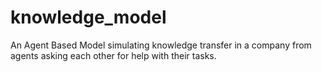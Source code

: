 # knowledge_model
An Agent Based Model simulating knowledge transfer in a company from agents asking each other for help with their tasks.
